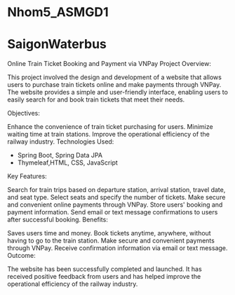 # Nhom5_ASMGD1
# SaigonWaterbus

Online Train Ticket Booking and Payment via VNPay
Project Overview:

  This project involved the design and development of a website that allows users to purchase train tickets online and make payments through VNPay. The website provides a simple and user-friendly interface, enabling users to easily search for and book train tickets that meet their needs.

Objectives:

Enhance the convenience of train ticket purchasing for users.
Minimize waiting time at train stations.
Improve the operational efficiency of the railway industry.
Technologies Used:
  + Spring Boot,  Spring Data JPA
  + Thymeleaf,HTML, CSS, JavaScript

Key Features:

  Search for train trips based on departure station, arrival station, travel date, and seat type.
  Select seats and specify the number of tickets.
  Make secure and convenient online payments through VNPay.
  Store users' booking and payment information.
  Send email or text message confirmations to users after successful booking.
Benefits:

  Saves users time and money.
  Book tickets anytime, anywhere, without having to go to the train station.
  Make secure and convenient payments through VNPay.
  Receive confirmation information via email or text message.
Outcome:

The website has been successfully completed and launched. It has received positive feedback from users and has helped improve the operational efficiency of the railway industry.
